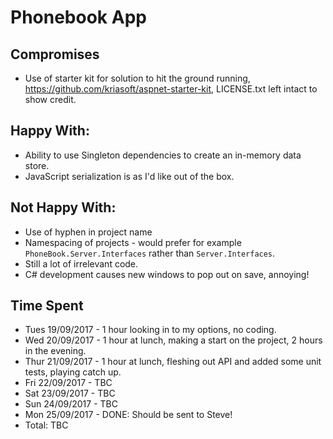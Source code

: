 # Phonebook App

## Compromises

* Use of starter kit for solution to hit the ground running, https://github.com/kriasoft/aspnet-starter-kit, LICENSE.txt left intact to show credit.

## Happy With:
* Ability to use Singleton dependencies to create an in-memory data store.
* JavaScript serialization is as I'd like out of the box.

## Not Happy With:
* Use of hyphen in project name
* Namespacing of projects - would prefer for example `PhoneBook.Server.Interfaces` rather than `Server.Interfaces`.
* Still a lot of irrelevant code.
* C# development causes new windows to pop out on save, annoying!

## Time Spent

* Tues 19/09/2017 - 1 hour looking in to my options, no coding.
* Wed 20/09/2017 - 1 hour at lunch, making a start on the project, 2 hours in the evening.
* Thur 21/09/2017 - 1 hour at lunch, fleshing out API and added some unit tests, playing catch up.
* Fri 22/09/2017 - TBC
* Sat 23/09/2017 - TBC
* Sun 24/09/2017 - TBC
* Mon 25/09/2017 - DONE: Should be sent to Steve!
* Total: TBC

